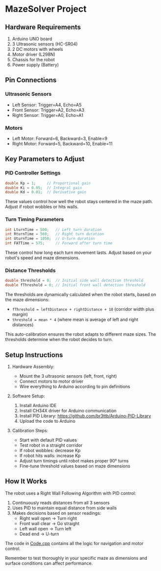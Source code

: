 # MazeSolver Project

## Hardware Requirements

1. Arduino UNO board
2. 3 Ultrasonic sensors (HC-SR04)
3. 2 DC motors with wheels
4. Motor driver (L298N)
5. Chassis for the robot
6. Power supply (Battery)

## Pin Connections

### Ultrasonic Sensors
- Left Sensor: Trigger=A4, Echo=A5
- Front Sensor: Trigger=A2, Echo=A3 
- Right Sensor: Trigger=A0, Echo=A1

### Motors
- Left Motor: Forward=6, Backward=3, Enable=9
- Right Motor: Forward=5, Backward=10, Enable=11

## Key Parameters to Adjust

### PID Controller Settings
```cpp
double Kp = 1;     // Proportional gain
double Ki = 0.05;  // Integral gain 
double Kd = 0.01;  // Derivative gain
```
These values control how well the robot stays centered in the maze path. Adjust if robot wobbles or hits walls.

### Turn Timing Parameters
```cpp
int LturnTime = 500;   // Left turn duration
int RturnTime = 560;   // Right turn duration
int UturnTime = 1050;  // U-turn duration
int FATTime = 575;     // Forward after turn time
```
These control how long each turn movement lasts. Adjust based on your robot's speed and maze dimensions.

### Distance Thresholds
```cpp
double threshold = 0;  // Initial side wall detection threshold
double fThreshold = 0; // Initial front wall detection threshold
```
The thresholds are dynamically calculated when the robot starts, based on the maze dimensions:
- `fThreshold = leftDistance + rightDistance + 10` (corridor width plus margin)
- `threshold = mean * 4` (where mean is average of left and right distances)

This auto-calibration ensures the robot adapts to different maze sizes. The thresholds determine when the robot decides to turn.

## Setup Instructions

1. Hardware Assembly:
   - Mount the 3 ultrasonic sensors (left, front, right)
   - Connect motors to motor driver
   - Wire everything to Arduino according to pin definitions

2. Software Setup:
   1. Install Arduino IDE 
   2. Install CH34X driver for Arduino communication
   3. Install PID Library: https://github.com/br3ttb/Arduino-PID-Library
   4. Upload the code to Arduino

3. Calibration Steps:
   - Start with default PID values
   - Test robot in a straight corridor
   - If robot wobbles: decrease Kp
   - If robot hits walls: increase Kp
   - Adjust turn timings until robot makes proper 90° turns
   - Fine-tune threshold values based on maze dimensions

## How It Works

The robot uses a Right Wall Following Algorithm with PID control:
1. Continuously reads distances from all 3 sensors
2. Uses PID to maintain equal distance from side walls
3. Makes decisions based on sensor readings:
   - Right wall open -> Turn right
   - Front wall clear -> Go straight
   - Left wall open -> Turn left
   - Dead end -> U-turn

The code in [Code.cpp](d:\Documents\MazeSolver\Code.cpp) contains all the logic for navigation and motor control.

Remember to test thoroughly in your specific maze as dimensions and surface conditions can affect performance.

